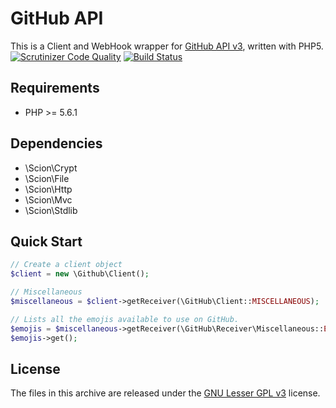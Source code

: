 # GitHub API
This is a Client and WebHook wrapper for [GitHub API v3](http://developer.github.com/v3/), written with PHP5.  
[![Scrutinizer Code Quality](https://scrutinizer-ci.com/g/Scion-Framework/GitHubAPI/badges/quality-score.png?b=develop)](https://scrutinizer-ci.com/g/Scion-Framework/GitHubAPI/?branch=develop)
[![Build Status](https://scrutinizer-ci.com/g/Scion-Framework/GitHubAPI/badges/build.png?b=develop)](https://scrutinizer-ci.com/g/Scion-Framework/GitHubAPI/build-status/develop)

## Requirements
* PHP >= 5.6.1

## Dependencies
* \Scion\Crypt
* \Scion\File
* \Scion\Http
* \Scion\Mvc
* \Scion\Stdlib

## Quick Start
```php
// Create a client object
$client = new \Github\Client();

// Miscellaneous
$miscellaneous = $client->getReceiver(\GitHub\Client::MISCELLANEOUS);

// Lists all the emojis available to use on GitHub.
$emojis = $miscellaneous->getReceiver(\GitHub\Receiver\Miscellaneous::EMOJIS);
$emojis->get();
```

## License
The files in this archive are released under the [GNU Lesser GPL v3](https://github.com/Scion-Framework/scion-core/blob/develop/LICENSE) license.
